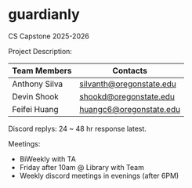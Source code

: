 # guardianly
CS Capstone 2025-2026

Project Description:



Team Members  |         Contacts          
------------- | ------------------------- 
Anthony Silva | silvanth@oregonstate.edu  
Devin Shook   | shookd@oregonstate.edu    
Feifei Huang  | huangc6@oregonstate.edu   


Discord replys: 24 ~ 48 hr response latest.

Meetings:
  - BiWeekly with TA
  - Friday after 10am @ Library with Team
  - Weekly discord meetings in evenings (after 6PM)
